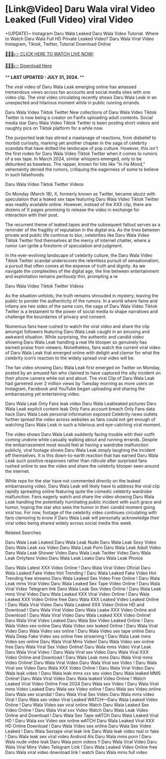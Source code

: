 # [Link@Video] Daru Wala viral Video Leaked (Full Video) viral Video

+(UPDATE)~ Instagram Daru Wala Leaked Daru Wala Video Tutorial​. Where to Watch Daru Wala Full HD Private Leaked Video? Daru Wala Viral Video Instagram, Tiktok, Twitter, Tutorial Download Online

[🔴🔥🔥👉 CLICK HERE TO WATCH LIVE NOW!](https://unigior.site/)

[🔴🔥🔥👉 Download Here](https://unigior.site/)

** **LAST UPDATED : JULY 31, 2024.** **

The viral video of Daru Wala Leak emerging online has amassed tremendous views across fan accounts and social media sites with one video clip. The viral video circulating recently shows Daru Wala Leak in an unexpected and hilarious moment while in public running errands.

Daru Wala Video Tiktok Twitter New collections of Daru Wala Video Tiktok Twitter is now being a creator on Fanfix uploading adult contents. Social media star Daru Wala Video Tiktok Twitter is been posting short videos and naughty pics on Tiktok platform for a while now.

The purported leak has stirred a maelanage of reactions, from disbelief to morbid curiosity, marking yet another chapter in the saga of celebrity scandals that have dotted the landscape of pop culture. However, this isn't the first rodeo for Daru Wala Video Tiktok Twitter when it comes to rumors of a sex tape. In March 2024, similar whispers emerged, only to be debunked as baseless. The rapper, known for hits like "In Ha Mood," vehemently denied the rumors, critiquing the eagerness of some to believe in such falsehoods.

Daru Wala Video Tiktok Twitter Videos

On Monday (March 18), X, formerly known as Twitter, became abuzz with speculation that a leaked sex tape featuring Daru Wala Video Tiktok Twitter was readily available online. However, instead of the XXX clip, there are dozens of X pages promising to release the video in exchange for interaction with their post.

The recurrent theme of leaked tapes and the subsequent fallout serves as a reminder of the fragility of reputation in the digital era. As the lines between private and public life continue to blur, celebrities like Daru Wala Video Tiktok Twitter find themselves at the mercy of internet chatter, where a rumor can ignite a firestorm of speculation and judgment.

In the ever-evolving landscape of celebrity culture, the Daru Wala Video Tiktok Twitter scandal underscores the relentless pursuit of sensationalism, a pursuit that often comes at the expense of truth and dignity. As we navigate the complexities of the digital age, the line between entertainment and exploitation remains perilously thin, prompting a re

Daru Wala Video Tiktok Twitter Videos

As the situation unfolds, the truth remains shrouded in mystery, leaving the public to ponder the authenticity of the rumors. In a world where fame and infamy are two sides of the same coin, the saga of Daru Wala Video Tiktok Twitter is a testament to the power of social media to shape narratives and challenge the boundaries of privacy and consent.

Numerous fans have rushed to watch the viral video and share the clip amongst followers featuring Daru Wala Leak caught in an amusing and awkward situation. While surprising, the authentic and candid video showing Daru Wala Leak handling a real life blooper so genuinely has earned praise from viewers. Nonetheless, fans watch the current viral video of Daru Wala Leak that emerged online with delight and clamor for what the celebrity icon’s reaction to the widely spread viral video will be.

The fan video showing Daru Wala Leak first emerged on Twitter on Monday, posted by an amused fan who claimed to have captured the silly incident on their phone camera while out and about. The viral Clip of Daru Wala Leak had garnered over 2 million views by Tuesday morning as more users on Instagram, Facebook and YouTube began uploading and sharing the embarrassing yet entertaining video.

Daru Wala Leak Only Fans leak video
Daru Wala Leakleaked pictures
Daru Wala Leak explicit content leak
Only Fans account breach
Only Fans data hack
Daru Wala Leak personal information exposed
Celebrity news outlets further spread the video across websites as fans could not get enough of watching Daru Wala Leak in such a hilarious and eye-catching viral moment.

The video shows Daru Wala Leak suddenly facing trouble with their outfit coming undone while casually walking about and running errands. Despite the embarrassment most would feel at having a wardrobe malfunction publicly, viral footage shows Daru Wala Leak simply laughing the incident off themselves. It is this down-to-earth reaction that has earned Daru Wala Leak such positive responses rather than ridicule after surprised fans rushed online to see the video and share the celebrity blooper seen around the internet.

While reps for the star have not commented directly on the leaked embarrassing video, Daru Wala Leak will likely have to address the viral clip rapidly spreading online featuring quite the comedic celebrity wardrobe malfunction. Fans eagerly watch and share the video showing Daru Wala Leak handling the potentially humiliating public incident with such grace and humor, hoping the star also sees the humor in their candid moment going viral too. For now, footage of the celebrity video continues circulating with fans clamoring to know if Daru Wala Leak will personally acknowledge their viral video being shared widely across social media this week.

Related Searches

Daru Wala Leak Leaked Daru Wala Leak Nude Daru Wala Leak Sexy Video Daru Wala Leak xxx Video Daru Wala Leak Porn Daru Wala Leak Adult Video Daru Wala Leak Shower Video Daru Wala Leak Twitter Video Daru Wala Leak Onlyfans Video Daru Wala Leak Leaks Daru Wala Leak Photos

Daru Wala Latest XXX Video Online ! Daru Wala Viral Video Oficial
Daru Wala Leaked Fake Video Hot Trending ! Daru Wala Leaked Fake Video Hot Trending free streams
Daru Wala Leaked Sex Video Free Online ! Daru Wala Leak mms Viral Video
Daru Wala Leaked Sex Tape Video Online ! Daru Wala Viral Video Telegram link
Daru Wala Leak Sex Video Online ! Daru Wala Leak mms Viral Video
Daru Wala Leaked XXX Viral Video Online ! Daru Wala Leaked XXX Video Online free
Daru Wala XXX Leaked Video Leaked Online ! Daru Wala Viral Video
Daru Wala Leaked XXX Video Online HD and Download ! Daru Wala Viral Video
Daru Wala Leake XXX Video Online and Download ! Daru Wala Viral Video
Daru Wala Leaked XXX Video Online! Daru Wala Viral Video Leaked
Daru Wala Sex Video Leaked Online ! Daru Wala Video sex online
Daru Wala Video sex leaked Online ! Daru Wala Viral Video
Daru Wala Video sex online ! Daru Wala Video sex tape online
Daru Wala Deep Fake Video sex online free streaming ! Daru Wala Leak mms Video sex online
Daru Wala Viral Mms Video! Daru Wala Video sex online free
Daru Wala Viral Sex Video Online! Daru Wala mms Video Viral Leak
Daru Wala Viral Video ! Daru Wala Viral sex Video
Daru Wala Viral XXX Video Online and Download ! Daru Wala Leak mms
Daru Wala Viral mms Video Online! Daru Wala Viral Video
Daru Wala Viral sex Video ! Daru Wala Viral sex Video
Daru Wala XXX Video Online ! Daru Wala Viral Video
Daru Wala leak video ! Daru Wala leak mms xxx sex video
Daru Wala leaked MMS Online! Daru Wala Viral Video
Daru Wala leaked Video Online ! Watch Leaked Viral Video Online Free 2024
Daru Wala sex Video ! Daru Wala Viral mms Video Leaked
Daru Wala sex Video online ! Daru Wala sex Video online
Daru Wala sex scandal ! Daru Wala Viral Sex Video
Daru Wala mms video Viral ! Daru Wala sex video Viral Leaked
WATCH—Daru Wala Leaked Video Online ! Daru Wala Video sex viral online
Watch Daru Wala Leaked Sex Video Online ! Daru Wala Viral xxx Video
Watch Daru Wala Leak Video Online and Download ! Daru Wala Sex Tape
wATCH Daru Wala Leaked Viral HD ! Daru Wala xxx Video sex online
wATCH Daru Wala Leaked Viral XXX HD Online Download ! Daru Wala Video sex online
Daru Wala Sex Video Leaked ! Daru Wala Sextape viral leak link
Daru Wala leak video real or fake ! Daru Wala leak sex viral video Android AIs
Daru Wala mms porn ! Daru Wala nude video leak
Daru Wala porn videos !! Daru Wala Viral Video
Daru Wala Viral Mms Video Telegram Link ! Daru Wala Leaked Video Online free
Daru Wala viral video download link ! watch Daru Wala mms full video
